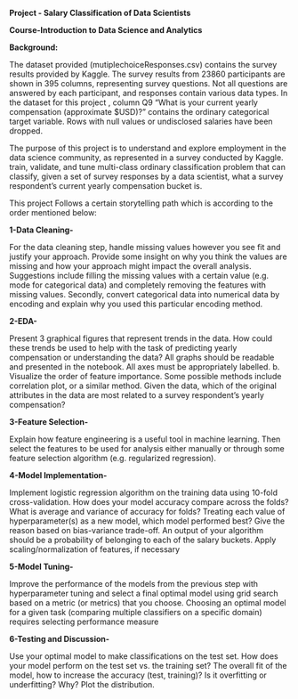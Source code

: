 **Project - Salary Classification of Data Scientists**

**Course-Introduction to Data Science and Analytics**

**Background:**

The dataset provided (mutiplechoiceResponses.csv) contains the survey results provided by Kaggle. The survey results from 23860 participants are shown in 395 columns, representing survey questions. Not all questions are answered by each participant, and responses contain various data types. In the dataset for this project , column Q9 “What is your current yearly compensation (approximate $USD)?” contains the ordinary categorical target variable. Rows with null values or undisclosed salaries have been dropped.

The purpose of this project is to understand and explore employment in the data science community, as represented in a survey conducted by Kaggle.
train, validate, and tune multi-class ordinary classification problem that can classify, given a set of survey responses by a data scientist, what a survey respondent’s current yearly compensation bucket is.

This project Follows a certain storytelling path which is according to the order mentioned below:

**1-Data Cleaning-**

For the data cleaning step, handle missing values however you see fit and justify your approach. Provide some insight on why you think the values are missing and how your approach might impact the overall analysis. Suggestions include filling the missing values with a certain value (e.g. mode for categorical data) and completely removing the features with missing values. Secondly, convert categorical data into numerical data by encoding and explain why you used this particular encoding method.

**2-EDA-**

Present 3 graphical figures that represent trends in the data. How could these trends be used to help with the task of predicting yearly compensation or understanding the data? All graphs should be readable and presented in the notebook. All axes must be appropriately labelled. b. Visualize the order of feature importance. Some possible methods include correlation plot, or a similar method. Given the data, which of the original attributes in the data are most related to a survey respondent’s yearly compensation?

**3-Feature Selection-**

Explain how feature engineering is a useful tool in machine learning. Then select the features to be used for analysis either manually or through some feature selection algorithm (e.g. regularized regression).

**4-Model Implementation-**

Implement logistic regression algorithm on the training data using 10-fold cross-validation. How does your model accuracy compare across the folds? What is average and variance of accuracy for folds? Treating each value of hyperparameter(s) as a new model, which model performed best? Give the reason based on bias-variance trade-off. An output of your algorithm should be a probability of belonging to each of the salary buckets. Apply scaling/normalization of features, if necessary

**5-Model Tuning-**

Improve the performance of the models from the previous step with hyperparameter tuning and select a final optimal model using grid search based on a metric (or metrics) that you choose. Choosing an optimal model for a given task (comparing multiple classifiers on a specific domain) requires selecting performance measure

**6-Testing and Discussion-**

Use your optimal model to make classifications on the test set. How does your model perform on the test set vs. the training set? The overall fit of the model, how to increase the accuracy (test, training)? Is it overfitting or underfitting? Why? Plot the distribution.
